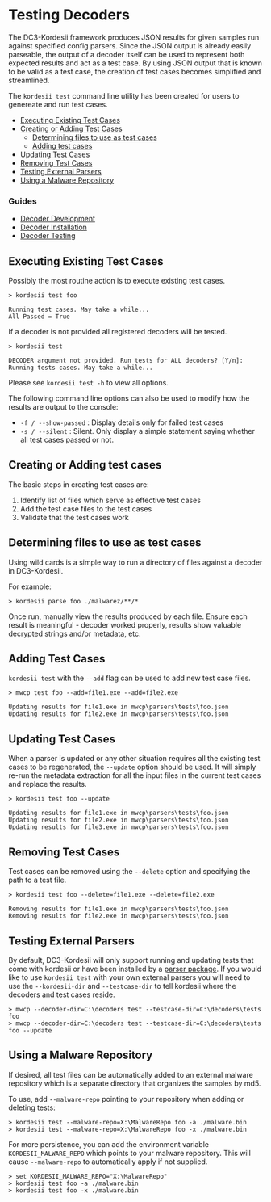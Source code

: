 # Testing Decoders

The DC3-Kordesii framework produces JSON results for given samples
run against specified config parsers. Since the JSON output is already easily parseable,
the output of a decoder itself can be used to represent both expected results and act as a test case.
By using JSON output that is known to be valid as a test case, the creation of test cases
becomes simplified and streamlined.

The `kordesii test` command line utility has been created for users to genereate and run test cases.

- [Executing Existing Test Cases](#executing-existing-test-cases)
- [Creating or Adding Test Cases](#creating-or-adding-test-cases)
    - [Determining files to use as test cases](#determining-file-to-use-as-test-cases)
   - [Adding test cases](#adding-test-cases)
- [Updating Test Cases](#updating-test-cases)
- [Removing Test Cases](#removing-test-cases)
- [Testing External Parsers](#testing-external-parsers)
- [Using a Malware Repository](#using-a-malware-repository)


### Guides
- [Decoder Development](DecoderDevelopment.md)
- [Decoder Installation](DecoderInstallation.md)
- [Decoder Testing](DecoderTesting.md)


## Executing Existing Test Cases

Possibly the most routine action is to execute existing test cases.

```console
> kordesii test foo

Running test cases. May take a while...
All Passed = True
```

If a decoder is not provided all registered decoders will be tested.

```console
> kordesii test

DECODER argument not provided. Run tests for ALL decoders? [Y/n]:
Running tests cases. May take a while...
```

Please see `kordesii test -h` to view all options.

The following command line options can also be used to modify how the results are output to the console:
* `-f / --show-passed` : Display details only for failed test cases
* `-s / --silent` : Silent. Only display a simple statement saying whether all test cases passed or not.

## Creating or Adding test cases

The basic steps in creating test cases are:
1. Identify list of files which serve as effective test cases
2. Add the test case files to the test cases
3. Validate that the test cases work


## Determining files to use as test cases

Using wild cards is a simple way to run a directory of files against a decoder in DC3-Kordesii.

For example:
```console
> kordesii parse foo ./malwarez/**/*
```

Once run, manually view the results produced by each file. Ensure each result is meaningful - 
decoder worked properly, results show valuable decrypted strings and/or metadata, etc.


## Adding Test Cases

`kordesii test` with the `--add` flag can be used to add new test case files.

```console
> mwcp test foo --add=file1.exe --add=file2.exe

Updating results for file1.exe in mwcp\parsers\tests\foo.json
Updating results for file2.exe in mwcp\parsers\tests\foo.json
```

## Updating Test Cases

When a parser is updated or any other situation requires all the existing test cases to be regenerated, 
the `--update` option should be used. It will simply re-run the metadata
extraction for all the input files in the current test cases and replace the results.

```console
> kordesii test foo --update

Updating results for file1.exe in mwcp\parsers\tests\foo.json
Updating results for file2.exe in mwcp\parsers\tests\foo.json
Updating results for file3.exe in mwcp\parsers\tests\foo.json
```

## Removing Test Cases

Test cases can be removed using the `--delete` option and specifying the path to a test file.

```console
> kordesii test foo --delete=file1.exe --delete=file2.exe

Removing results for file1.exe in mwcp\parsers\tests\foo.json
Removing results for file2.exe in mwcp\parsers\tests\foo.json
```


## Testing External Parsers

By default, DC3-Kordesii will only support running and updating tests that come with kordesii or have been
installed by a [parser package](ParserInstallation.md#formal-parser-packaging).
If you would like to use `kordesii test` with your own external parsers you will need
to use the `--kordesii-dir` and `--testcase-dir` to tell kordesii where the decoders and test cases reside.

```console
> mwcp --decoder-dir=C:\decoders test --testcase-dir=C:\decoders\tests foo
> mwcp --decoder-dir=C:\decoders test --testcase-dir=C:\decoders\tests foo --update
```

## Using a Malware Repository

If desired, all test files can be automatically added to an external malware repository 
which is a separate directory that organizes the samples by md5.

To use, add `--malware-repo` pointing to your repository when adding or deleting tests:

```console
> kordesii test --malware-repo=X:\MalwareRepo foo -a ./malware.bin
> kordesii test --malware-repo=X:\MalwareRepo foo -x ./malware.bin
```

For more persistence, you can add the environment variable `KORDESII_MALWARE_REPO` which points 
to your malware repository. This will cause `--malware-repo` to automatically apply if not supplied. 

```console
> set KORDESII_MALWARE_REPO="X:\MalwareRepo"
> kordesii test foo -a ./malware.bin
> kordesii test foo -x ./malware.bin
```

